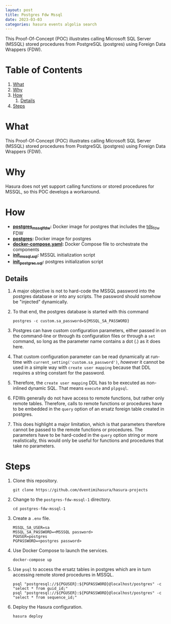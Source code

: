 ```yaml
---
layout: post
title: Postgres Fdw Mssql
date: 2023-03-03
categories: hasura events algolia search
---
```


This Proof-Of-Concept (POC) illustrates calling Microsoft SQL Server
(MSSQL) stored procedures from PostgreSQL (postgres) using Foreign
Data Wrappers (FDW).

# Table of Contents

1.  [What](#org520b832)
2.  [Why](#orgec7f72c)
3.  [How](#org185f0e6)
    1.  [Details](#org7c00d64)
4.  [Steps](#orgee93776)


<a id="org520b832"></a>

# What

This Proof-Of-Concept (POC) illustrates calling Microsoft SQL Server
(MSSQL) stored procedures from PostgreSQL (postgres) using Foreign
Data Wrappers (FDW).


<a id="orgec7f72c"></a>

# Why

Hasura does not yet support calling functions or stored procedures for
MSSQL, so this POC develops a workaround.


<a id="org185f0e6"></a>

# How

-   **[postgres<sub>mssql</sub><sub>fdw</sub>](https://hub.docker.com/r/toleg/postgres_mssql_fdw):** Docker image for postgres that includes the [tds<sub>fdw</sub>](https://github.com/tds-fdw/tds_fdw) FDW
-   **[postgres](https://hub.docker.com/_/postgres):** Docker image for postgres
-   **[docker-compose.yaml](docker-compose.yaml):** Docker Compose file to orchestrate the components
-   **[init<sub>mssql.sql</sub>](init_mssql.sql):** MSSQL initialization script
-   **[init<sub>postgres.sql</sub>](init_postgres.sql):** postgres initialization script


<a id="org7c00d64"></a>

## Details

1.  A major objective is not to hard-code the MSSQL password into the
    postgres database or into any scripts.  The password should somehow
    be "injected" dynamically.

2.  To that end, the postgres database is started with this command
    
        postgres -c custom.sa_password=${MSSQL_SA_PASSWORD}

3.  Postgres can have custom configuration parameters, either passed in
    on the command-line or through its configuration files or through a
    `set` command, so long as the parameter name contains a dot (.) as
    it does here.

4.  That custom configuration parameter can be read dynamically at
    run-time with `current_setting('custom.sa_password')`, *however* it
    cannot be used in a simple way with `create user mapping` because
    that DDL requires a string constant for the password.

5.  Therefore, the `create user mapping` DDL has to be executed as
    non-inlined dynamic SQL.  That means `execute` and `plpgsql`.

6.  FDWs generally do not have access to remote functions, but rather
    only remote tables.  Therefore, calls to remote functions or
    procedures have to be embedded in the `query` option of an ersatz
    foreign table created in postgres.

7.  This does highlight a major limitation, which is that parameters
    therefore cannot be passed to the remote functions or procedures.
    The parameters have to be hard-coded in the `query` option string
    or more realistically, this would only be useful for functions and
    procedures that take no parameters.


<a id="orgee93776"></a>

# Steps

1.  Clone this repository.
    
        git clone https://github.com/dventimihasura/hasura-projects

2.  Change to the `postgres-fdw-mssql-1` directory.
    
        cd postgres-fdw-mssql-1

3.  Create a `.env` file.
    
        MSSQL_SA_USER=sa
        MSSQL_SA_PASSWORD=<MSSSQL password>
        PGUSER=postgres
        PGPASSWORD=<postgres password>

4.  Use Docker Compose to launch the services.
    
        docker-compose up

5.  Use `psql` to access the ersatz tables in postgres which are in
    turn accessing remote stored procedures in MSSQL.
    
        psql "postgresql://${PGUSER}:${PGPASSWORD}@localhost/postgres" -c "select * from guid_id;"
        psql "postgresql://${PGUSER}:${PGPASSWORD}@localhost/postgres" -c "select * from sequence_id;"

6.  Deploy the Hasura configuration.
    
        hasura deploy

